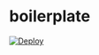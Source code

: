# boilerplate

[![Deploy](https://www.herokucdn.com/deploy/button.svg)](https://heroku.com/deploy?template=https://github.com/plaid/boilerplate.git)
